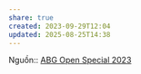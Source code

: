 ```yaml
---
share: true
created: 2023-09-29T12:04
updated: 2025-08-25T14:38
---
```

Nguồn:: [ABG Open Special 2023](ABG%20Open%20Special%202023.md)
